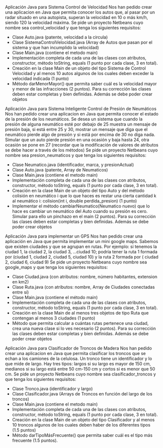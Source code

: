 Aplicación Java para Sistema Control de Velocidad
Nos han pedido crear una aplicacion en Java que permita conocer los autos que, al pasar por un radar
situado en una autopista, superan la velocidad en 10 o más km/h, siendo 120 la velocidad máxima.
Se pide un proyecto Netbeans cuyo nombre sea control_velocidad y que tenga los siguientes requisitos:
- Clase Auto.java (patente, velocidad a la circula)
- Clase SistemaControlVelocidad.java (Array de Autos que pasan por el sistema y que han incumplido
la velocidad)
- Clase Main.java (contiene el metodo main)
- Implementación completa de cada una de las clases con atributos, constructor, método toString,
equals (1 punto por cada clase, 3 en total).
- Creación en la clase Main de un objeto del tipo Sistema de Control Velocidad y al menos 10 autos
algunos de los cuales deben exceder la velocidad indicada (1 punto)
- Método darMenorMayor() que permita saber cuál es la velocidad mayor y menor de las
infracciones (2 puntos).
Para su corrección las clases deben estar
completas y bien definidas. Además se debe
poder crear objetos


Aplicación Java para Sistema Inteligente Control de
Presión de Neumáticos
Nos han pedido crear una aplicacion en Java que permita conocer el estado de la presión de los neumáticos. Se
desea un sistema que cuando la presión de alguna neumático esté por debajo de 25 muestra un mensaje de presión
baja, si está entre 25 y 30, mostrar un mensaje que diga que el neumático pierde algo de presión y si está por
encima de 30 no diga nada. Simular que un auto pierde presión en una ocasión y baja hasta 24, otra ocasión se pone
en 27 (recordar que la modificación de valores de atributos se debe hacer a través de los métodos)
Se pide un proyecto Netbeans cuyo nombre sea presion_neumaticos y que tenga los siguientes requisitos:
- Clase Neumatico.java (identificador, marca, y presionActual)
- Clase Auto.java (patente, Array de Neumaticos)
- Clase Main.java (contiene el metodo main)
- Implementación completa de cada una de las clases con atributos, constructor, método toString, equals (1
punto por cada clase, 3 en total).
- Creación en la clase Main de un objeto del tipo Auto y del método colisión en neumático i que lo que haces es
restar una cierta cantidad k al neumático i: colision(int i, double perdida_presion) (1 punto)
- Implementar el método cambiarNeumatico(Neumatico nuevo) que lo hace es cambiar un neumático del Auto
cuando su presión es cero. Simular para ello un pinchazo en el main (2 puntos).
Para su corrección las clases deben estar
completas y bien definidas. Además se debe
poder crear objetos


Aplicación Java para implementar un GPS
Nos han pedido crear una aplicación en Java que permita implementar un mini google maps. Sabemos que
existen ciudades y que se agrupan en rutas. Por ejemplo: si tenemos la ciudad 1, la ciudad 2, la ciudad 3,
…ciudad 10; podría tener la ruta 1 formada por (ciudad 1, ciudad 2, ciudad 5, ciudad 10) y la ruta 2 formada
por ( ciudad 2, ciudad 6, ciudad 9)
Se pide un proyecto Netbeans cuyo nombre sea google_maps y que tenga los siguientes requisitos:
- Clase Ciudad.java (con atributos: nombre, número habitantes, extension en km2)
- Clase Ruta.java (con atributos: nombre, Array de Ciudades conectadas entre sí)
- Clase Main.java (contiene el método main)
- Implementación completa de cada una de las clases con atributos, constructor, método toString,
equals (1 punto por cada clase, 3 en total).
- Creación en la clase Main de al menos tres objetos de tipo Ruta que contengan al menos 3 ciudades
(1 punto)
- Método que permita calcular a cuántas rutas pertenece una ciudad, crea una nueva clase si lo ves
necesario (2 puntos).
Para su corrección las clases deben estar
completas y bien definidas. Además se debe
poder crear objetos


Aplicación Java para Clasificador de Troncos de Madera
Nos han pedido crear una aplicacion en Java que permita clasificar los troncos que se echan a los
camiones de la celulosa. Un tronco tiene un identificador y lo que mide de largo. Hay tres tipos:
largos si su largo es mayor de 150 cm, medianos si su largo está entre 50 cm-150 cm y cortos si
es menor que 50 cm.
Se pide un proyecto Netbeans cuyo nombre sea clasificador_troncos y que tenga los siguientes
requisitos:
- Clase Tronco.java (identificador y largo)
- Clase Clasificador.java (Arrays de Troncos en función del largo de los troncos)
- Clase Main.java (contiene el metodo main)
- Implementación completa de cada una de las clases con atributos, constructor, método
toString, equals (1 punto por cada clase, 3 en total).
- Creación en la clase Main de un objeto del tipo Clasificador y al menos 10 troncos algunos de
los cuales deben haber de los diferentes tipos (1.5 puntos)
- Método darTipoMásFrecuente() que permita saber cuál es el tipo más frecuente (1.5
puntos). 
